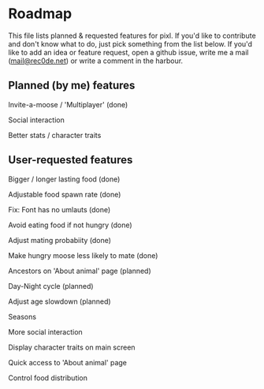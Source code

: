 ﻿Roadmap
====
This file lists planned & requested features for pixl.
If you'd like to contribute and don't know what to do, just pick something from the list below.
If you'd like to add an idea or feature request, open a github issue, write me a mail (mail@rec0de.net) or write a comment in the harbour.

## Planned (by me) features
Invite-a-moose / 'Multiplayer' (done)

Social interaction

Better stats / character traits


## User-requested features

Bigger / longer lasting food (done)

Adjustable food spawn rate (done)

Fix: Font has no umlauts (done)

Avoid eating food if not hungry (done)

Adjust mating probabiity (done)

Make hungry moose less likely to mate (done)

Ancestors on 'About animal' page (planned)

Day-Night cycle (planned)

Adjust age slowdown (planned)

Seasons

More social interaction

Display character traits on main screen

Quick access to 'About animal' page 

Control food distribution
